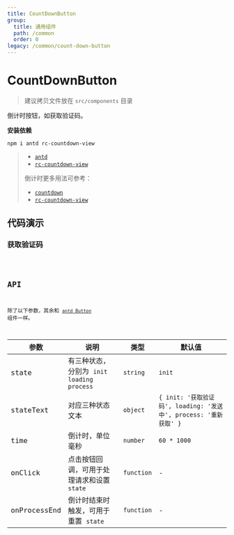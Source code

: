 ```yaml
---
title: CountDownButton
group:
  title: 通用组件
  path: /common
  order: 0
legacy: /common/count-down-button
---
```


# CountDownButton

> 建议拷贝文件放在 `src/components` 目录

倒计时按钮，如获取验证码。

**安装依赖**

```
npm i antd rc-countdown-view
```

> - [`antd`](https://ant.design/components/popover-cn/)
> - [`rc-countdown-view`](https://www.npmjs.com/package/rc-countdown-view)
> 
> 倒计时更多用法可参考：
> 
> - [`countdown`](https://caijf.github.io/countdown/) 
> - [`rc-countdown-view`](https://caijf.github.io/rc-countdown-view/) 

## 代码演示

### 获取验证码

<code src="./demo/Demo1.jsx" />

## API

除了以下参数，其余和 [`antd Button`](https://ant.design/components/button-cn/) 组件一样。

参数 | 说明 | 类型 | 默认值 |
------------- | ------------- | ------------- | ------------- |
state  | 有三种状态，分别为 `init` `loading` `process` | `string` | `init` |
stateText  | 对应三种状态文本 | `object` | `{ init: '获取验证码', loading: '发送中', process: '重新获取' }` |
time  | 倒计时，单位毫秒 | `number` | `60 * 1000` |
onClick | 点击按钮回调，可用于处理请求和设置 `state` | `function` | - |
onProcessEnd | 倒计时结束时触发，可用于重置 `state` | `function` | - |